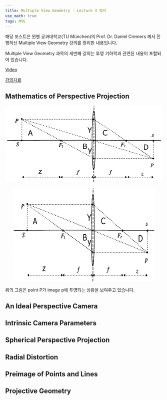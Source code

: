 ```yaml
---
title: Multiple View Geometry - Lecture 3 정리
use_math: true
tags: MVG
---
```



해당 포스트은 뮌헨 공과대학교(TU München)의 Prof. Dr. Daniel Cremers 께서 진행하신 Multiple View Geometry 강의를 정리한 내용입니다.

Multiple View Geometry 과목의 세번째 강의는 투영 기하학과 관련된 내용이 포함되어 있습니다.

[Video](https://www.youtube.com/watch?v=H6WEt3xOyPU)

[강의자료](https://drive.google.com/file/d/19vI3xbLeXcQuJz15UtwHp-YNsT5gZxEm/view?usp=sharing)


## Mathematics of Perspective Projection

![notation](https://raw.githubusercontent.com/koyeongmin/koyeongmin.github.io/master/_posts/MVG_lecture3_figure/1.jpg)

<p align="center">
  <img width="460" height="300" src="https://raw.githubusercontent.com/koyeongmin/koyeongmin.github.io/master/_posts/MVG_lecture3_figure/1.jpg">
</p>

위의 그림은 point P가 image p에 투영되는 상황을 보여주고 있습니다.




## An Ideal Perspective Camera


## Intrinsic Camera Parameters


## Spherical Perspective Projection


## Radial Distortion


## Preimage of Points and Lines


## Projective Geometry

